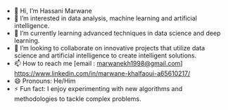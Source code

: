 - 👋 Hi, I’m Hassani Marwane
- 👀 I’m interested in data analysis, machine learning and artificial intelligence.
- 🌱 I’m currently learning advanced techniques in data science and deep learning.
- 💞️ I’m looking to collaborate on innovative projects that utilize data science and artificial intelligence to create intelligent solutions.
- 📫 How to reach me  [email : marwanekh1998@gmail.com] https://www.linkedin.com/in/marwane-khalfaoui-a65610217/
- 😄 Pronouns: He/Him
- ⚡ Fun fact: I enjoy experimenting with new algorithms and methodologies to tackle complex problems.

<!---
marwanekh/marwanekh is a ✨ special ✨ repository because its `README.md` (this file) appears on your GitHub profile.
You can click the Preview link to take a look at your changes.
--->
